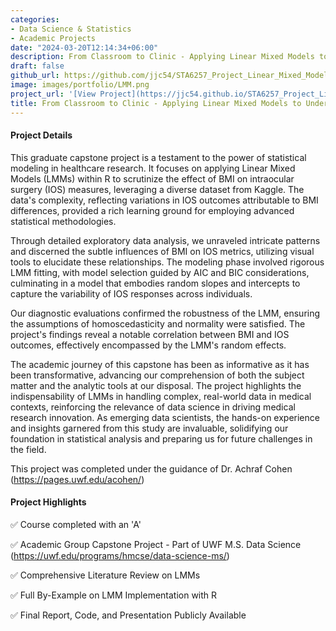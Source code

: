 ```yaml
---
categories:
- Data Science & Statistics
- Academic Projects
date: "2024-03-20T12:14:34+06:00"
description: From Classroom to Clinic - Applying Linear Mixed Models to Understand Real-World Medical Research Data
draft: false
github_url: https://github.com/jjc54/STA6257_Project_Linear_Mixed_Modelers
image: images/portfolio/LMM.png
project_url: '[View Project](https://jjc54.github.io/STA6257_Project_Linear_Mixed_Modelers/)'
title: From Classroom to Clinic - Applying Linear Mixed Models to Understand Real-World Medical Research Data
---
```



#### Project Details

This graduate capstone project is a testament to the power of statistical modeling in healthcare research. It focuses on applying Linear Mixed Models (LMMs) within R to scrutinize the effect of BMI on intraocular surgery (IOS) measures, leveraging a diverse dataset from Kaggle. The data's complexity, reflecting variations in IOS outcomes attributable to BMI differences, provided a rich learning ground for employing advanced statistical methodologies.

Through detailed exploratory data analysis, we unraveled intricate patterns and discerned the subtle influences of BMI on IOS metrics, utilizing visual tools to elucidate these relationships. The modeling phase involved rigorous LMM fitting, with model selection guided by AIC and BIC considerations, culminating in a model that embodies random slopes and intercepts to capture the variability of IOS responses across individuals.

Our diagnostic evaluations confirmed the robustness of the LMM, ensuring the assumptions of homoscedasticity and normality were satisfied. The project's findings reveal a notable correlation between BMI and IOS outcomes, effectively encompassed by the LMM's random effects.

The academic journey of this capstone has been as informative as it has been transformative, advancing our comprehension of both the subject matter and the analytic tools at our disposal. The project highlights the indispensability of LMMs in handling complex, real-world data in medical contexts, reinforcing the relevance of data science in driving medical research innovation. As emerging data scientists, the hands-on experience and insights garnered from this study are invaluable, solidifying our foundation in statistical analysis and preparing us for future challenges in the field.

This project was completed under the guidance of Dr. Achraf Cohen (https://pages.uwf.edu/acohen/)

#### Project Highlights

✅ Course completed with an 'A'

✅ Academic Group Capstone Project - Part of UWF M.S. Data Science (https://uwf.edu/programs/hmcse/data-science-ms/)

✅ Comprehensive Literature Review on LMMs

✅ Full By-Example on LMM Implementation with R

✅ Final Report, Code, and Presentation Publicly Available